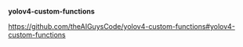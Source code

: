 **yolov4-custom-functions**

https://github.com/theAIGuysCode/yolov4-custom-functions#yolov4-custom-functions	
